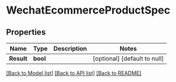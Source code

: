 # WechatEcommerceProductSpec

## Properties
Name | Type | Description | Notes
------------ | ------------- | ------------- | -------------
**Result** | **bool** |  | [optional] [default to null]

[[Back to Model list]](../README.md#documentation-for-models) [[Back to API list]](../README.md#documentation-for-api-endpoints) [[Back to README]](../README.md)


